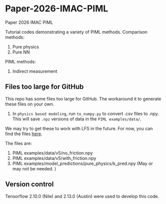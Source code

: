 # Paper-2026-IMAC-PIML
Paper 2026 IMAC PIML

Tutorial codes demonstrating a variety of PIML methods.
Comparison methods:
1. Pure physics
1. Pure NN

PIML methods:
1. Indirect measurement

## Files too large for GitHub
This repo has some files too large for GitHub. The workaround it to generate these files on your own. 
1. In `physics based modeling`, run `to_numpy.py` to convert .csv files to .npy. This will save `.npz` versions of data in the `PIML examples/data/`.

We may try to get these to work with LFS in the future. For now, you can find the files [here](https://www.dropbox.com/scl/fo/p7u6dwy1t8o83hk3dgnlz/AO3S344MKnTcE55aHe9J2Gs?rlkey=6aor3ivq2wrm9j06h62nnedgn&dl=0).

The files are:
1. PIML examples/data/v5/no_friction.npy
1. PIML examples/data/v5/with_friction.npy
1. PIML examples/model_predictions/pure_physics/k_pred.npy (May or may not be needed. )


## Version control
Tensorflow 2.10.0 (Nile) and 2.13.0 (Austin) were used to develop this code.


